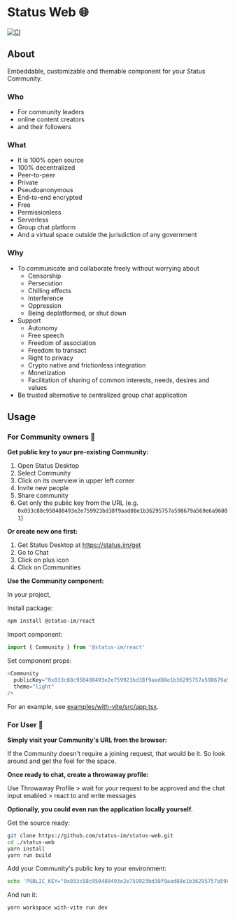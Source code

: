 # Status Web 🌐

[![CI](https://github.com/status-im/status-web/actions/workflows/ci.yml/badge.svg)](https://github.com/status-im/status-web/actions/workflows/ci.yml)

## About

Embeddable, customizable and themable component for your Status Community.

### Who

- For community leaders
- online content creators
- and their followers

### What

- It is 100% open source
- 100% decentralized
- Peer-to-peer
- Private
- Pseudoanonymous
- End-to-end encrypted
- Free
- Permissionless
- Serverless
- Group chat platform
- And a virtual space outside the jurisdiction of any government

### Why

- To communicate and collaborate freely without worrying about
  - Censorship
  - Persecution
  - Chilling effects
  - Interference
  - Oppression
  - Being deplatformed, or shut down
- Support
  - Autonomy
  - Free speech
  - Freedom of association
  - Freedom to transact
  - Right to privacy
  - Crypto native and frictionless integration
  - Monetization
  - Facilitation of sharing of common interests, needs, desires and values
- Be trusted alternative to centralized group chat application

## Usage

### For Community owners 👥

**Get public key to your pre-existing Community:**

1. Open Status Desktop
2. Select Community
3. Click on its overview in upper left corner
4. Invite new people
5. Share community
6. Get only the public key from the URL (e.g. `0x033c88c950480493e2e759923bd38f9aad88e1b36295757a598679a569e6a96801`)

**Or create new one first:**

1. Get Status Desktop at <https://status.im/get>
2. Go to Chat
3. Click on plus icon
4. Click on Communities

**Use the Community component:**

In your project,

Install package:

```sh
npm install @status-im/react
```

Import component:

```js
import { Community } from '@status-im/react'
```

Set component props:

```js
<Community
  publicKey="0x033c88c950480493e2e759923bd38f9aad88e1b36295757a598679a569e6a96801"
  theme="light"
/>
```

For an example, see [examples/with-vite/src/app.tsx](./examples/with-vite/src/app.tsx).

### For User 👤

**Simply visit your Community's URL from the browser:**

If the Community doesn't require a joining request, that would be it. So look around and get the feel for the space.

**Once ready to chat, create a throwaway profile:**

Use Throwaway Profile > wait for your request to be approved and the chat input enabled > react to and write messages

**Optionally, you could even run the application locally yourself.**

Get the source ready:

```sh
git clone https://github.com/status-im/status-web.git
cd ./status-web
yarn install
yarn run build
```

Add your Community's public key to your environment:

```sh
echo 'PUBLIC_KEY="0x033c88c950480493e2e759923bd38f9aad88e1b36295757a598679a569e6a96801"' >> examples/with-vite/.env
```

And run it:

```shell
yarn workspace with-vite run dev
```
